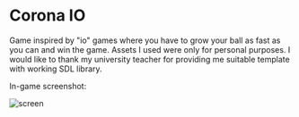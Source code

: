 # Corona IO

Game inspired by "io" games where you have to grow your ball as fast as you can and win the game. Assets I used were only for personal purposes. I would like to thank my university teacher for providing me suitable template with working SDL library.

In-game screenshot:

![screen](https://user-images.githubusercontent.com/19817784/117894948-b3339f80-b2bd-11eb-9aa8-da201f753cf1.png)
